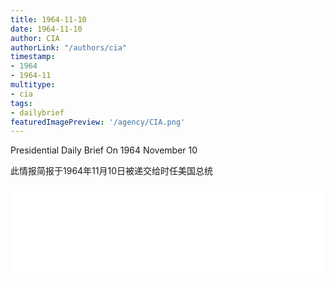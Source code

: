 ```yaml
---
title: 1964-11-10
date: 1964-11-10
author: CIA 
authorLink: "/authors/cia"
timestamp: 
- 1964
- 1964-11
multitype: 
- cia
tags: 
- dailybrief
featuredImagePreview: '/agency/CIA.png'
---
```



Presidential Daily Brief On 1964 November 10

此情报简报于1964年11月10日被递交给时任美国总统

<!--more-->





<div id="over" style="width:100%; overflow:hidden"> <iframe id="sFrame" name="sFrame" frameborder="no" border="0"  allowfullscreen marginwidth="0" scrolling="no" src = " /CIA/1964-11-10.html "  style = " position:absulute; width: 806px; top: 300;" > </iframe> </div>